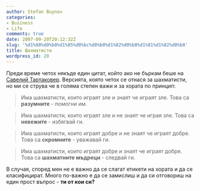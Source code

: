 ```yaml
---
author: Stefan Buynov
categories:
- Business
- Life
comments: true
date: 2007-09-20T20:12:32Z
slug: '%d1%88%d0%b0%d1%85%d0%bc%d0%b0%d1%82%d0%b8%d1%81%d1%82%d0%b8'
title: Шахматисти
wordpress_id: 20
---
```


Преди време четох някъде един цитат, който ако не бъркам беше на [Савелий Тартаковер](http://en.wikipedia.org/wiki/Ksawery_Tartakower). Версията, която четох се отнася за шахматисти, но ми се струва че в голяма степен важи и за хората по принцип:

> Има шахматисти, които играят зле и знаят че играят зле. Това са **разумните** - помогни им.

> Има шахматисти, които играят зле и не знаят че играя зле. Това са **невежите** - избягвай ги.

> Има шахматисти, които играят добре и не знаят че играят добре. Това са **скромните** - уважавай ги.

> Има шахматисти, които играят добре и знаят че играят добре. Това са **шахматните мъдреци** - следвай ги.

В случая, според мен не е важно да се слагат етикети на хората и да се класифицират. Много по-важно е да се замислиш и да си отговориш на един прост въпрос - **ти от кои си?**
